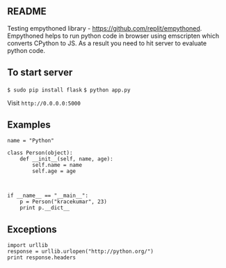 README
----
Testing empythoned library - https://github.com/replit/empythoned. Empythoned
helps to run python code in browser using emscripten which converts CPython
to JS. As a result you need to hit server to evaluate python code.

To start server
----

`$ sudo pip install flask`
`$ python app.py`

Visit `http://0.0.0.0:5000`

Examples
----

```
name = "Python"

class Person(object):
    def __init__(self, name, age):
        self.name = name
        self.age = age
        
    

if __name__ == "__main__":
    p = Person("kracekumar", 23)
    print p.__dict__

```

Exceptions
----

```
import urllib
response = urllib.urlopen("http://python.org/")
print response.headers
```